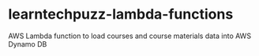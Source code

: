 # learntechpuzz-lambda-functions

AWS Lambda function to load courses and course materials data into AWS Dynamo DB
